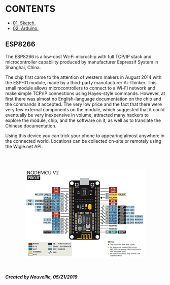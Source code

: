 # CONTENTS

- [01. Sketch.](https://github.com/Nouvellie/esp8266-geospoof/tree/esp8266/contents/01.sketch)
- [02. Arduino.](https://github.com/Nouvellie/esp8266-geospoof/blob/esp8266/contents/02.arduino/readme.md)

## ESP8266

The ESP8266 is a low-cost Wi-Fi microchip with full TCP/IP stack and microcontroller capability produced by manufacturer Espressif System in Shanghai, China.

The chip first came to the attention of western makers in August 2014 with the ESP-01 module, made by a third-party manufacturer Ai-Thinker. This small module allows microcontrollers to connect to a Wi-Fi network and make simple TCP/IP connections using Hayes-style commands. However, at first there was almost no English-language documentation on the chip and the commands it accepted. The very low price and the fact that there were very few external components on the module, which suggested that it could eventually be very inexpensive in volume, attracted many hackers to explore the module, chip, and the software on it, as well as to translate the Chinese documentation.

Using this device you can trick your phone to appearing almost anywhere in the connected world. Locations can be collected on-site or remotely using the Wigle.net API.

<br><br><p align="center">
  <img width="75%" height="75%" src="https://github.com/Nouvellie/esp8266-geospoof/blob/esp8266/contents/img/esp8266.png" alt="ESP8266">
</p>

<br><br>
***Created by Nouvellie, 05/21/2019***